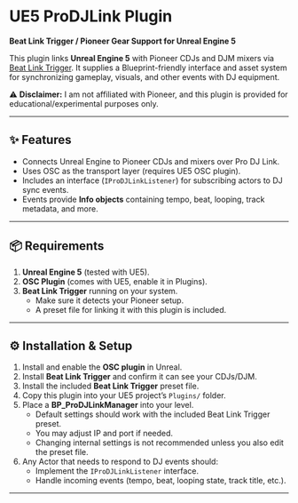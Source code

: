 # UE5 ProDJLink Plugin

**Beat Link Trigger / Pioneer Gear Support for Unreal Engine 5**

This plugin links **Unreal Engine 5** with Pioneer CDJs and DJM mixers via [Beat Link Trigger](https://github.com/DeepSymmetry/beat-link-trigger). It supplies a Blueprint-friendly interface and asset system for synchronizing gameplay, visuals, and other events with DJ equipment.

⚠️ **Disclaimer:** I am not affiliated with Pioneer, and this plugin is provided for educational/experimental purposes only.

---

## ✨ Features
- Connects Unreal Engine to Pioneer CDJs and mixers over Pro DJ Link.
- Uses OSC as the transport layer (requires UE5 OSC plugin).
- Includes an interface (`IProDJLinkListener`) for subscribing actors to DJ sync events.
- Events provide **Info objects** containing tempo, beat, looping, track metadata, and more.

---

## 📦 Requirements
1. **Unreal Engine 5** (tested with UE5).
2. **OSC Plugin** (comes with UE5, enable it in Plugins).
3. **Beat Link Trigger** running on your system.
   - Make sure it detects your Pioneer setup.
   - A preset file for linking it with this plugin is included.

---

## ⚙️ Installation & Setup
1. Install and enable the **OSC plugin** in Unreal.
2. Install **Beat Link Trigger** and confirm it can see your CDJs/DJM.
3. Install the included **Beat Link Trigger** preset file.
4. Copy this plugin into your UE5 project’s `Plugins/` folder.
5. Place a **BP_ProDJLinkManager** into your level.  
   - Default settings should work with the included Beat Link Trigger preset.  
   - You may adjust IP and port if needed.  
   - Changing internal settings is not recommended unless you also edit the preset file.
6. Any Actor that needs to respond to DJ events should:  
   - Implement the `IProDJLinkListener` interface.  
   - Handle incoming events (tempo, beat, looping state, track title, etc.).

---
